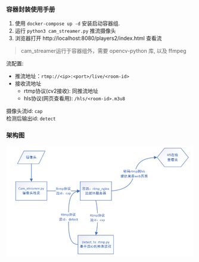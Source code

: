### 容器封装使用手册

1. 使用 `docker-compose up -d` 安装启动容器组.
2. 运行 `python3 cam_streamer.py` 推流摄像头
3. 浏览器打开 http://localhost:8080/players2/index.html 查看流

> cam_streamer运行于容器组外，需要 opencv-python 库, 以及 ffmpeg

流配置:

+ 推流地址：`rtmp://<ip>:<port>/live/<room-id>`
+ 接收流地址
    + rtmp协议(cv2接收): 同推流地址
    + hls协议(网页查看用): `/hls/<room-id>.m3u8`

摄像头流id: `cap`  
检测后输出id: `detect`

### 架构图

![](/player/struct.png)
